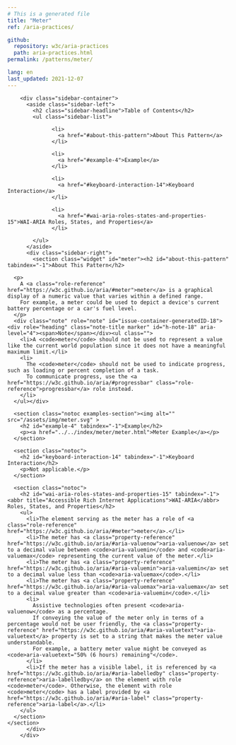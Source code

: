 ```yaml
---
# This is a generated file
title: "Meter"
ref: /aria-practices/

github:
  repository: w3c/aria-practices
  path: aria-practices.html
permalink: /patterns/meter/

lang: en
last_updated: 2021-12-07
---
```



<link rel="stylesheet" href="/assets/styles.css">
<!-- Code highlighting styles -->
<link rel="stylesheet" href="/index/css/github.css">

<div>

        <div class="sidebar-container">
          <aside class="sidebar-left">
            <h2 class="sidebar-headline">Table of Contents</h2>
            <ul class="sidebar-list">
              
                  <li>
                    <a href="#about-this-pattern">About This Pattern</a>
                  </li>
                 
                  <li>
                    <a href="#example-4">Example</a>
                  </li>
                 
                  <li>
                    <a href="#keyboard-interaction-14">Keyboard Interaction</a>
                  </li>
                 
                  <li>
                    <a href="#wai-aria-roles-states-and-properties-15">WAI-ARIA Roles, States, and Properties</a>
                  </li>
                
            </ul>
          </aside>
          <div class="sidebar-right">
            <section class="widget" id="meter"><h2 id="about-this-pattern" tabindex="-1">About This Pattern</h2>
      
      <p>
        A <a class="role-reference" href="https://w3c.github.io/aria/#meter">meter</a> is a graphical display of a numeric value that varies within a defined range.
        For example, a meter could be used to depict a device's current battery percentage or a car's fuel level.
      </p>
      <div class="note" role="note" id="issue-container-generatedID-18"><div role="heading" class="note-title marker" id="h-note-18" aria-level="4"><span>Note</span></div><ul class="">
        <li>A <code>meter</code> should not be used to represent a value like the current world population since it does not have a meaningful maximum limit.</li>
        <li>
          The <code>meter</code> should not be used to indicate progress, such as loading or percent completion of a task.
          To communicate progress, use the <a href="https://w3c.github.io/aria/#progressbar" class="role-reference">progressbar</a> role instead.
        </li>
      </ul></div>

      <section class="notoc examples-section"><img alt="" src="/assets/img/meter.svg" >
        <h2 id="example-4" tabindex="-1">Example</h2>
        <p><a href="../../index/meter/meter.html">Meter Example</a></p>
      </section>

      <section class="notoc">
        <h2 id="keyboard-interaction-14" tabindex="-1">Keyboard Interaction</h2>
        <p>Not applicable.</p>
      </section>

      <section class="notoc">
        <h2 id="wai-aria-roles-states-and-properties-15" tabindex="-1"><abbr title="Accessible Rich Internet Applications">WAI-ARIA</abbr> Roles, States, and Properties</h2>
        <ul>
          <li>The element serving as the meter has a role of <a class="role-reference" href="https://w3c.github.io/aria/#meter">meter</a>.</li>
          <li>The meter has <a class="property-reference" href="https://w3c.github.io/aria/#aria-valuenow">aria-valuenow</a> set to a decimal value between <code>aria-valuemin</code> and <code>aria-valuemax</code> representing the current value of the meter.</li>
          <li>The meter has <a class="property-reference" href="https://w3c.github.io/aria/#aria-valuemin">aria-valuemin</a> set to a decimal value less than <code>aria-valuemax</code>.</li>
          <li>The meter has <a class="property-reference" href="https://w3c.github.io/aria/#aria-valuemax">aria-valuemax</a> set to a decimal value greater than <code>aria-valuemin</code>.</li>
          <li>
            Assistive technologies often present <code>aria-valuenow</code> as a percentage.
            If conveying the value of the meter only in terms of a percentage would not be user friendly, the <a class="property-reference" href="https://w3c.github.io/aria/#aria-valuetext">aria-valuetext</a> property is set to a string that makes the meter value understandable.
            For example, a battery meter value might be conveyed as <code>aria-valuetext="50% (6 hours) remaining"</code>.
          </li>
          <li>If the meter has a visible label, it is referenced by <a href="https://w3c.github.io/aria/#aria-labelledby" class="property-reference">aria-labelledby</a> on the element with role <code>meter</code>. Otherwise, the element with role <code>meter</code> has a label provided by <a href="https://w3c.github.io/aria/#aria-label" class="property-reference">aria-label</a>.</li>
        </ul>
      </section>
    </section>
          </div>
        </div>
      
</div>
<script>
  var SkipToConfig = {
    settings: {
      skipTo: {
        displayOption: 'popup',
        attachElement: '#site-header',
        colorTheme: 'aria'
      }
    }
  };
</script>
<script src="/assets/skipto.min.js"></script>
